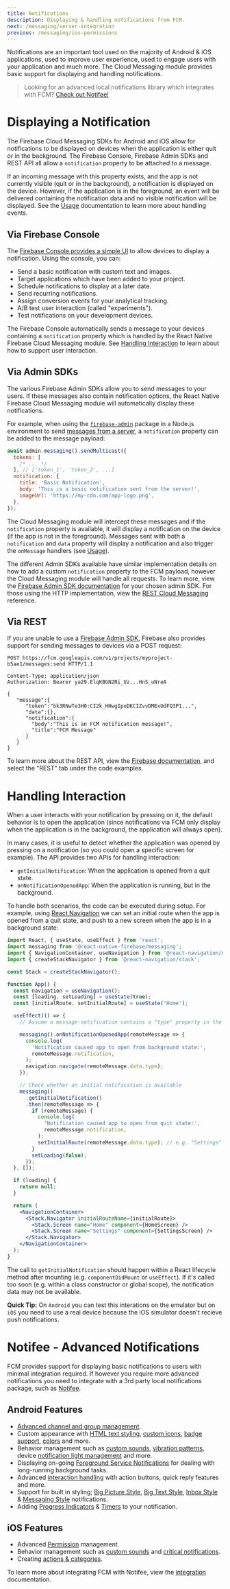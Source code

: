 ```yaml
---
title: Notifications
description: Displaying & handling notifications from FCM.
next: /messaging/server-integration
previous: /messaging/ios-permissions
---
```


Notifications are an important tool used on the majority of Android & iOS applications, used to improve user
experience, used to engage users with your application and much more. The Cloud Messaging module provides basic support for
displaying and handling notifications.

> Looking for an advanced local notifications library which integrates with FCM? [Check out Notifee!](https://notifee.app)

# Displaying a Notification

The Firebase Cloud Messaging SDKs for Android and iOS allow for notifications to be displayed on devices when the application
is either quit or in the background. The Firebase Console, Firebase Admin SDKs and REST API all allow a `notification`
property to be attached to a message.

If an incoming message with this property exists, and the app is not currently visible (quit or in the background),
a notification is displayed on the device. However, if the application is in the foreground, an event will be delivered
containing the notification data and no visible notification will be displayed. See the [Usage](/messaging) documentation
to learn more about handling events.

## Via Firebase Console

The [Firebase Console provides a simple UI](https://console.firebase.google.com/project/_/notification) to allow devices
to display a notification. Using the console, you can:

- Send a basic notification with custom text and images.
- Target applications which have been added to your project.
- Schedule notifications to display at a later date.
- Send recurring notifications.
- Assign conversion events for your analytical tracking.
- A/B test user interaction (called "experiments").
- Test notifications on your development devices.

The Firebase Console automatically sends a message to your devices containing a `notification` property which is handled
by the React Native Firebase Cloud Messaging module. See [Handling Interaction](#handling-interaction) to learn about how
to support user interaction.

## Via Admin SDKs

The various Firebase Admin SDKs allow you to send messages to your users. If these messages also contain notification
options, the React Native Firebase Cloud Messaging module will automatically display these notifications.

For example, when using the [`firebase-admin`](https://www.npmjs.com/package/firebase-admin) package in a Node.js environment
to send [messages from a server](/messaging/server-integration), a `notification` property can be added to the message payload:

```js
await admin.messaging().sendMulticast({
  tokens: [
    /* ... */
  ], // ['token_1', 'token_2', ...]
  notification: {
    title: 'Basic Notification',
    body: 'This is a basic notification sent from the server!',
    imageUrl: 'https://my-cdn.com/app-logo.png',
  },
});
```

The Cloud Messaging module will intercept these messages and if the `notification` property is available, it will display
a notification on the device (if the app is not in the foreground). Messages sent with both a `notification` and `data` property
will display a notification and also trigger the `onMessage` handlers (see [Usage](/messaging)).

The different Admin SDKs available have similar implementation details on how to add a custom `notification` property to
the FCM payload, however the Cloud Messaging module will handle all requests. To learn more, view the
[Firebase Admin SDK documentation](https://firebase.google.com/docs/reference/admin) for your chosen admin SDK. For those using the
HTTP implementation, view the [REST Cloud Messaging](https://firebase.google.com/docs/reference/fcm/rest/v1/projects.messages)
reference.

## Via REST

If you are unable to use a [Firebase Admin SDK](https://firebase.google.com/docs/reference/admin), Firebase also provides
support for sending messages to devices via a POST request:

```HTTP
POST https://fcm.googleapis.com/v1/projects/myproject-b5ae1/messages:send HTTP/1.1

Content-Type: application/json
Authorization: Bearer ya29.ElqKBGN2Ri_Uz...HnS_uNreA

{
   "message":{
      "token":"bk3RNwTe3H0:CI2k_HHwgIpoDKCIZvvDMExUdFQ3P1...",
      "data":{},
      "notification":{
        "body":"This is an FCM notification message!",
        "title":"FCM Message"
      }
   }
}
```

To learn more about the REST API, view the [Firebase documentation](https://firebase.google.com/docs/cloud-messaging/send-message),
and select the "REST" tab under the code examples.

# Handling Interaction

When a user interacts with your notification by pressing on it, the default behavior is to open the application (since
notifications via FCM only display when the application is in the background, the application will always open).

In many cases, it is useful to detect whether the application was opened by pressing on a notification (so you
could open a specific screen for example). The API provides two APIs for handling interaction:

- `getInitialNotification`: When the application is opened from a quit state.
- `onNotificationOpenedApp`: When the application is running, but in the background.

To handle both scenarios, the code can be executed during setup. For example, using [React Navigation](https://reactnavigation.org/)
we can set an initial route when the app is opened from a quit state, and push to a new screen when the app is in a background state:

```jsx
import React, { useState, useEffect } from 'react';
import messaging from '@react-native-firebase/messaging';
import { NavigationContainer, useNavigation } from '@react-navigation/native';
import { createStackNavigator } from '@react-navigation/stack';

const Stack = createStackNavigator();

function App() {
  const navigation = useNavigation();
  const [loading, setLoading] = useState(true);
  const [initialRoute, setInitialRoute] = useState('Home');

  useEffect(() => {
    // Assume a message-notification contains a "type" property in the data payload of the screen to open

    messaging().onNotificationOpenedApp(remoteMessage => {
      console.log(
        'Notification caused app to open from background state:',
        remoteMessage.notification,
      );
      navigation.navigate(remoteMessage.data.type);
    });

    // Check whether an initial notification is available
    messaging()
      .getInitialNotification()
      .then(remoteMessage => {
        if (remoteMessage) {
          console.log(
            'Notification caused app to open from quit state:',
            remoteMessage.notification,
          );
          setInitialRoute(remoteMessage.data.type); // e.g. "Settings"
        }
        setLoading(false);
      });
  }, []);

  if (loading) {
    return null;
  }

  return (
    <NavigationContainer>
      <Stack.Navigator initialRouteName={initialRoute}>
        <Stack.Screen name="Home" component={HomeScreen} />
        <Stack.Screen name="Settings" component={SettingsScreen} />
      </Stack.Navigator>
    </NavigationContainer>
  );
}
```

The call to `getInitialNotification` should happen within a React lifecycle method after mounting (e.g. `componentDidMount` or `useEffect`).
If it's called too soon (e.g. within a class constructor or global scope), the notification data may not be available.

**Quick Tip:** On `Android` you can test this interations on the emulator but on `iOS` you need to use a real device because the iOS simulator doesn't recieve push notifications.

# Notifee - Advanced Notifications

FCM provides support for displaying basic notifications to users with minimal integration required. If however you require
more advanced notifications you need to integrate with a 3rd party local notifications package, such as [Notifee](https://notifee.app).

## Android Features

- [Advanced channel and group management](https://notifee.app/react-native/docs/android/channels).
- Custom appearance with [HTML text styling](https://notifee.app/react-native/docs/android/appearance#text-styling), [custom icons](https://notifee.app/react-native/docs/android/appearance#icons), [badge support](https://notifee.app/react-native/docs/android/appearance#badges), [colors](https://notifee.app/react-native/docs/android/appearance#color) and more.
- Behavior management such as [custom sounds](https://notifee.app/react-native/docs/android/behaviour#sound), [vibration patterns](https://notifee.app/react-native/docs/android/behaviour#vibration), device [notification light management](https://notifee.app/react-native/docs/android/behaviour#lights) and more.
- Displaying on-going [Foreground Service Notifications](https://notifee.app/react-native/docs/android/foreground-service) for dealing with long-running background tasks.
- Advanced [interaction handling](https://notifee.app/react-native/docs/android/interaction) with action buttons, quick reply features and more.
- Support for built in styling; [Big Picture Style](https://notifee.app/react-native/docs/android/styles#big-picture), [Big Text Style](https://notifee.app/react-native/docs/android/styles#big-text), [Inbox Style](https://notifee.app/react-native/docs/android/styles#inbox) & [Messaging Style](https://notifee.app/react-native/docs/android/styles#messaging) notifications.
- Adding [Progress Indicators](https://notifee.app/react-native/docs/android/progress-indicators) & [Timers](https://notifee.app/react-native/docs/android/timers) to your notification.

## iOS Features

- Advanced [Permission](https://notifee.app/react-native/docs/ios/permissions) management.
- Behavior management such as [custom sounds](https://notifee.app/react-native/docs/ios/behaviour#sound) and [critical notifications](https://notifee.app/react-native/docs/ios/behaviour#critical-notifications).
- Creating [actions & categories](https://notifee.app/react-native/docs/ios/categories).

To learn more about integrating FCM with Notifee, view the [integration](https://notifee.app/react-native/docs/integrations/fcm) documentation.
